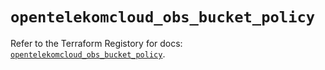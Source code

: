 # `opentelekomcloud_obs_bucket_policy`

Refer to the Terraform Registory for docs: [`opentelekomcloud_obs_bucket_policy`](https://www.terraform.io/docs/providers/opentelekomcloud/r/obs_bucket_policy).
